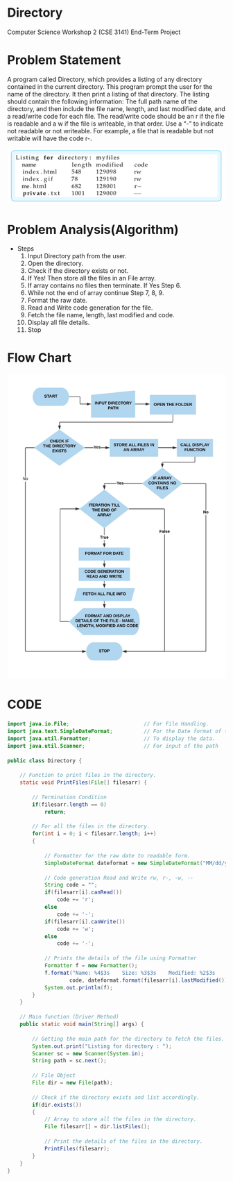 # Directory
Computer Science Workshop 2 (CSE 3141) End-Term Project

# Problem Statement
A program called Directory, which provides a listing of any
directory contained in the current directory. This program prompt the 
user for the name of the directory. It then print a listing of 
that directory. 
The listing should contain the following
information: The full path name of the directory, and then include the
file name, length, and last modified date, and a read/write code for
each file. The read/write code should be an r if the file is readable and
a w if the file is writeable, in that order. Use a “-” to indicate not
readable or not writeable. For example, a file that is readable but not
writable will have the code r-.

![Problem Demo](/images/image.png)

# Problem Analysis(Algorithm)
 - Steps
    1. Input Directory path from the user.
    2. Open the directory.
    3. Check if the directory exists or not.
    4. If Yes! Then store all the files in an File array.
    5. If array contains no files then terminate. If Yes Step 6.
    6. While not the end of array continue Step 7, 8, 9.
    7. Format the raw date.
    8. Read and Write code generation for the file.
    9. Fetch the file name, length, last modified and code.
    10. Display all file details.
    11. Stop

# Flow Chart
![Algorithm Flow Chart](/images/csw.jpeg)

# CODE
```java
import java.io.File;                        // For File Handling.
import java.text.SimpleDateFormat;          // For the Date format of the raw data.
import java.util.Formatter;                 // To display the data.
import java.util.Scanner;                   // For input of the path

public class Directory {

    // Function to print files in the directory.
    static void PrintFiles(File[] filesarr) {

        // Termination Condition
        if(filesarr.length == 0)
            return;

        // For all the files in the directory.
        for(int i = 0; i < filesarr.length; i++)
        {

            // Formatter for the raw date to readable form.
            SimpleDateFormat dateformat = new SimpleDateFormat("MM/dd/yyyy HH:mm:ss");

            // Code generation Read and Write rw, r-, -w, --
            String code = "";
            if(filesarr[i].canRead())
                code += 'r';
            else
                code += '-';
            if(filesarr[i].canWrite())
                code += 'w';
            else
                code += '-';

            // Prints the details of the file using Formatter
            Formatter f = new Formatter();
            f.format("Name: %4$3s    Size: %3$3s    Modified: %2$3s    Code: %s",
                    code, dateformat.format(filesarr[i].lastModified()), filesarr[i].length(), filesarr[i].getName());
            System.out.println(f);
        }
    }

    // Main function (Driver Method)
    public static void main(String[] args) {

        // Getting the main path for the directory to fetch the files.
        System.out.print("Listing for directory : ");
        Scanner sc = new Scanner(System.in);
        String path = sc.next();

        // File Object
        File dir = new File(path);

        // Check if the directory exists and list accordingly.
        if(dir.exists())
        {
            // Array to store all the files in the directory.
            File filesarr[] = dir.listFiles();

            // Print the details of the files in the directory.
            PrintFiles(filesarr);
        }
    }
}
```
